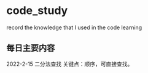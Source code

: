 # code_study
record the knowledge that I used in the code learning


## 每日主要内容
2022-2-15 二分法查找 关键点：顺序，可直接查找。
